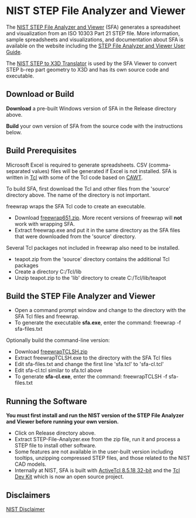 # NIST STEP File Analyzer and Viewer

The [NIST STEP File Analyzer and Viewer](https://www.nist.gov/services-resources/software/step-file-analyzer-and-viewer) (SFA) 
generates a spreadsheet and visualization from an ISO 10303 Part 21 STEP file.  More information, sample spreadsheets and visualizations, and documentation about SFA is available on the website 
including the [STEP File Analyzer and Viewer User Guide](https://www.nist.gov/publications/step-file-analyzer-and-viewer-user-guide-update-7).

The [NIST STEP to X3D Translator](https://www.nist.gov/services-resources/software/step-x3d-translator) is used by the SFA Viewer to convert STEP b-rep part geometry to X3D and has its own source code and executable.

## Download or Build

**Download** a pre-built Windows version of SFA in the Release directory above. 

**Build** your own version of SFA from the source code with the instructions below.  

## Build Prerequisites

Microsoft Excel is required to generate spreadsheets.  CSV (comma-separated values) files will be generated if Excel is not 
installed.  SFA is written in [Tcl](https://wiki.tcl-lang.org/) with some of the Tcl code based 
on [CAWT](https://www.tcl3d.org/cawt/).

To build SFA, first download the Tcl and other files from the 'source' directory above.  The name of the 
directory is not important.

freewrap wraps the SFA Tcl code to create an executable.

- Download [freewrap651.zip](https://sourceforge.net/projects/freewrap/files/freewrap%206/freeWrap%206.51/).  More recent versions of freewrap will **not** work with wrapping SFA.
- Extract freewrap.exe and put it in the same directory as the SFA files that were downloaded from the 'source' directory.

Several Tcl packages not included in freewrap also need to be installed.

- teapot.zip from the 'source' directory contains the additional Tcl packages
- Create a directory C:/Tcl/lib
- Unzip teapot.zip to the 'lib' directory to create C:/Tcl/lib/teapot

## Build the STEP File Analyzer and Viewer

- Open a command prompt window and change to the directory with the SFA Tcl files and freewrap.
- To generate the executable **sfa.exe**, enter the command: freewrap -f sfa-files.txt

Optionally build the command-line version:

- Download [freewrapTCLSH.zip](https://sourceforge.net/projects/freewrap/files/freewrap%206/freeWrap%206.51/)
- Extract freewrapTCLSH.exe to the directory with the SFA Tcl files
- Edit sfa-files.txt and change the first line 'sfa.tcl' to 'sfa-cl.tcl'
- Edit sfa-cl.tcl similar to sfa.tcl above
- To generate **sfa-cl.exe**, enter the command: freewrapTCLSH -f sfa-files.txt

## Running the Software

**You must first install and run the NIST version of the STEP File Analyzer and Viewer before running your own version.**
- Click on Release directory above.
- Extract STEP-File-Analyzer.exe from the zip file, run it and process a STEP file to install other software.
- Some features are not available in the user-built version including tooltips, unzipping compressed STEP files, and those related to the NIST CAD models.
- Internally at NIST, SFA is built with [ActiveTcl 8.5.18 32-bit](https://www.activestate.com/products/tcl/) and the [Tcl Dev Kit](https://www.activestate.com/blog/tcl-dev-kit-now-open-source/) which is now an open source project.

## Disclaimers

[NIST Disclaimer](https://www.nist.gov/disclaimer)

